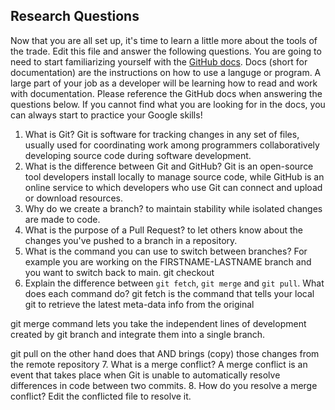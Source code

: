 ## Research Questions 

Now that you are all set up, it's time to learn a little more about the tools of the trade. Edit this file and answer the following questions. You are going to need to start familiarizing yourself with the [GitHub docs](https://docs.github.com/en). Docs (short for documentation) are the instructions on how to use a languge or program. A large part of your job as a developer will be learning how to read and work with documentation. Please reference the GitHub docs when answering the questions below. If you cannot find what you are looking for in the docs, you can always start to practice your Google skills!

1. What is Git?
Git is software for tracking changes in any set of files, usually used for coordinating work among programmers collaboratively developing source code during software development.
2. What is the difference between Git and GitHub?
Git is an open-source tool developers install locally to manage source code, while GitHub is an online service to which developers who use Git can connect and upload or download resources.
3. Why do we create a branch?
to maintain stability while isolated changes are made to code.
4. What is the purpose of a Pull Request?
to let others know about the changes you've pushed to a branch in a repository.
5. What is the command you can use to switch between branches? For example you are working on the FIRSTNAME-LASTNAME branch and you want to switch back to main.
git checkout
6. Explain the difference between `git fetch`, `git merge` and `git pull`. What does each command do?
git fetch is the command that tells your local git to retrieve the latest meta-data info from the original 

git merge command lets you take the independent lines of development created by git branch and integrate them into a single branch.

git pull on the other hand does that AND brings (copy) those changes from the remote repository
7. What is a merge conflict?
A merge conflict is an event that takes place when Git is unable to automatically resolve differences in code between two commits.
8. How do you resolve a merge conflict?
Edit the conflicted file to resolve it.